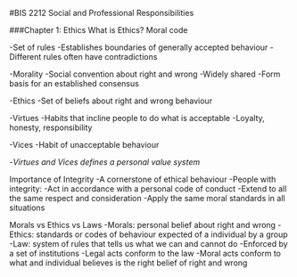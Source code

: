 #BIS 2212 Social and Professional Responsibilities

###Chapter 1: Ethics
What is Ethics?
Moral code 

-Set of rules 
  -Establishes boundaries of generally accepted behaviour 
  -Different rules often have contradictions 

-Morality 
  -Social convention about right and wrong 
  -Widely shared 
  -Form basis for an established consensus 

-Ethics 
  -Set of beliefs about right and wrong behaviour 

-Virtues 
  -Habits that incline people to do what is acceptable 
  -Loyalty, honesty, responsibility 

-Vices 
  -Habit of unacceptable behaviour 

-*Virtues and Vices defines a personal value system*


Importance of Integrity 
-A cornerstone of ethical behaviour 
-People with integrity: 
  -Act in accordance with a personal code of conduct 
  -Extend to all the same respect and consideration 
  -Apply the same moral standards in all situations 

Morals vs Ethics vs Laws 
  -Morals: personal belief about right and wrong 
  -Ethics: standards or codes of behaviour expected of a individual by a group 
  -Law: system of rules that tells us what we can and cannot do 
    -Enforced by a set of institutions 
    -Legal acts conform to the law 
    -Moral acts conform to what and individual believes is the right belief of right and wrong 
